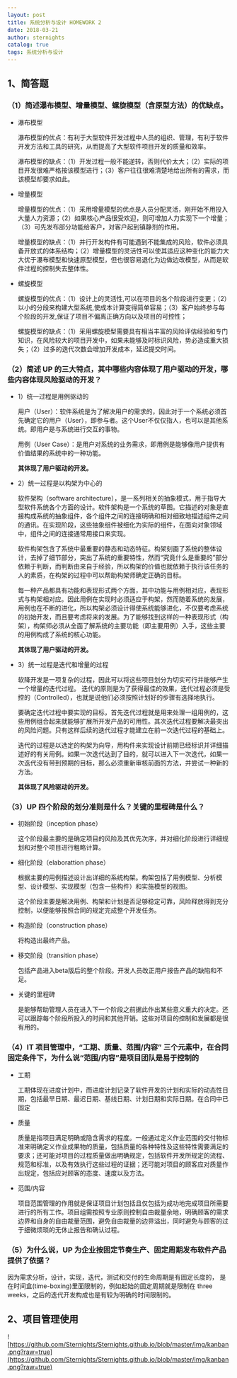 ```yaml
---
layout: post
title: 系统分析与设计 HOMEWORK 2
date: 2018-03-21
author: sternights
catalog: true
tags: 系统分析与设计
---
```


## 1、简答题

### （1）简述瀑布模型、增量模型、螺旋模型（含原型方法）的优缺点。
  - 瀑布模型
  
    瀑布模型的优点：有利于大型软件开发过程中人员的组织、管理，有利于软件开发方法和工具的研究，从而提高了大型软件项目开发的质量和效率。
    
    瀑布模型的缺点：（1）开发过程一般不能逆转，否则代价太大；（2）实际的项目开发很难严格按该模型进行；（3）客户往往很难清楚地给出所有的需求，而该模型却要求如此。
  - 增量模型

    增量模型的优点：（1）采用增量模型的优点是人员分配灵活，刚开始不用投入大量人力资源；（2）如果核心产品很受欢迎，则可增加人力实现下一个增量；（3）可先发布部分功能给客户，对客户起到镇静剂的作用。

    增量模型的缺点：（1）并行开发构件有可能遇到不能集成的风险，软件必须具备开放式的体系结构；（2）增量模型的灵活性可以使其适应这种变化的能力大大优于瀑布模型和快速原型模型，但也很容易退化为边做边改模型，从而是软件过程的控制失去整体性。

  - 螺旋模型

    螺旋模型的优点：（1）设计上的灵活性,可以在项目的各个阶段进行变更；（2）以小的分段来构建大型系统,使成本计算变得简单容易；（3）客户始终参与每个阶段的开发,保证了项目不偏离正确方向以及项目的可控性；

    螺旋模型的缺点：（1）采用螺旋模型需要具有相当丰富的风险评估经验和专门知识，在风险较大的项目开发中，如果未能够及时标识风险，势必造成重大损失；（2）过多的迭代次数会增加开发成本，延迟提交时间。

### （2）简述 UP 的三大特点，其中哪些内容体现了用户驱动的开发，哪些内容体现风险驱动的开发？
  - 1）统一过程是用例驱动的

    用户（User）：软件系统是为了解决用户的需求的，因此对于一个系统必须首先确定它的用户（User），即参与者。这个User不仅仅指人，也可以是其他系统。即用户是与系统进行交互的事物。

    用例（User Case）：是用户对系统的业务需求，即用例是能够像用户提供有价值结果的系统中的一种功能。
    
    **其体现了用户驱动的开发。**

  - 2）统一过程是以构架为中心的

    软件架构（software architecture），是一系列相关的抽象模式，用于指导大型软件系统各个方面的设计。软件架构是一个系统的草图。它描述的对象是直接构成系统的抽象组件，各个组件之间的连接明确和相对细致地描述组件之间的通讯。在实现阶段，这些抽象组件被细化为实际的组件，在面向对象领域中，组件之间的连接通常用接口来实现。 

    软件构架包含了系统中最重要的静态和动态特征。构架刻画了系统的整体设计，去掉了细节部分，突出了系统的重要特性，然而“究竟什么是重要的”部分依赖于判断，而判断由来自于经验，所以构架的价值也就依赖于执行该任务的人的素质，在构架的过程中可以帮助构架师确定正确的目标。

    每一种产品都具有功能和表现形式两个方面，其中功能与用例相对应，表现形式与构架相对应。因此用例在实现时必须适应于构架，然而随着系统的发展，用例也在不断的进化，所以构架必须设计得使系统能够进化，不仅要考虑系统的初始开发，而且要考虑将来的发展。为了能够找到这样的一种表现形式（构架），构架师必须从全面了解系统的主要功能（即主要用例）入手，这些主要的用例构成了系统的核心功能。

    **其体现了用户驱动的开发。**

  - 3）统一过程是迭代和增量的过程
    
    软降开发是一项复杂的过程，因此可以将这些项目划分为切实可行并能够产生一个增量的迭代过程。
    迭代的原则是为了获得最佳的效果，迭代过程必须是受控的（Controlled），也就是说他们必须按照计划好的步骤有选择地执行。
    
    要确定迭代过程中要实现的目标，首先迭代过程就是用来处理一组用例的，这些用例组合起来就能够扩展所开发产品的可用性。其次迭代过程要解决最突出的风险问题。只有这样后续的迭代过程才能建立在前一次迭代过程的基础上。

    迭代的过程是以选定的构架为向导，用构件来实现设计前期已经标识并详细描述好的有关用例。如果一次迭代达到了目的，就可以进入下一次迭代，如果一次迭代没有带到预期的目标，那么必须重新审核前面的方法，并尝试一种新的方法。

    **其体现了风险驱动的开发。**

### （3）UP 四个阶段的划分准则是什么？关键的里程碑是什么？
  - 初始阶段（inception phase）

    这个阶段最主要的是确定项目的风险及其优先次序，并对细化阶段进行详细规划和对整个项目进行粗略计算。

  - 细化阶段（elaborattion phase）

    根据主要的用例描述设计出详细的系统构架。构架包括了用例模型、分析模型、设计模型、实现模型（包含一些构件）和实施模型的视图。

    这个阶段主要是解决用例、构架和计划是否足够稳定可靠，风险释放得到充分控制，以便能够按照合同的规定完成整个开发任务。

  - 构造阶段（construction phase）

    将构造出最终产品。

  - 移交阶段（transition phase）

    包括产品进入beta版后的整个阶段。开发人员改正用户报告产品的缺陷和不足。

  - 关键的里程碑
  
    是能够帮助管理人员在进入下一个阶段之前据此作出某些意义重大的决定。还可以跟踪每个阶段所投入的时间和其他开销。这些对项目的控制和发展都是很有用的。

### （4）IT 项目管理中，“工期、质量、范围/内容” 三个元素中，在合同固定条件下，为什么说“范围/内容”是项目团队是易于控制的
  - 工期

    工期体现在进度计划中，而进度计划记录了软件开发的计划和实际的动态性日期，包括最早日期、最迟日期、基线日期、计划日期和实际日期。在合同中已固定

  - 质量

    质量是指项目满足明确或隐含需求的程度。一般通过定义作业范围的交付物标准来明确定义作业成果物的质量，包括质量的各种特性及这些特性需要满足的要求；还可能对项目的过程质量做出明确规定，包括软件开发所规定的流程、规范和标准，以及有效执行这些过程的证据；还可能对项目的顾客应对质量作出规定，包括应对顾客的态度、速度以及方法。

  - 范围/内容

    项目范围管理的作用就是保证项目计划包括且仅包括为成功地完成项目所需要进行的所有工作。项目组需按照专业原则控制自由裁量余地，明确顾客的需求边界和自身的自由裁量范围，避免自由裁量的边界溢出，同时避免与顾客的过于细微烦琐的无休止报告和确认过程。

### （5）为什么说，UP 为企业按固定节奏生产、固定周期发布软件产品提供了依据？

   因为需求分析，设计，实现，迭代，测试和交付的生命周期是有固定长度的， 是在时间盒(time-boxing)里面限制的，例如起始的固定周期就是限制在 three weeks，之后的迭代开发构成也是有较为明确的时间限制的。

## 2、项目管理使用

   ![https://github.com/Sternights/Sternights.github.io/blob/master/img/kanban.png?raw=true](https://github.com/Sternights/Sternights.github.io/blob/master/img/kanban.png?raw=true)
